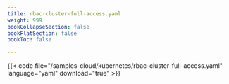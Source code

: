 ```yaml
---
title: rbac-cluster-full-access.yaml
weight: 999
bookCollapseSection: false
bookFlatSection: false
bookToc: false

---
```


{{< code file="/samples-cloud/kubernetes/rbac-cluster-full-access.yaml" language="yaml" download="true" >}}
